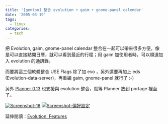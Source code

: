 ```yaml
---
title: '[gentoo] 整合 evolution + gaim + gnome-panel calendar'
date: '2005-03-19'
tags:
  - linux
categories:
  - tech
---
```

把 Evolution, gaim, gnome-panel calendar 整合在一起可以帶來很多方便。像是可以直接點開日曆，就可以看到最近的行程；用 gaim 加使用者時，可以順道加入 evolution 的通訊錄。  
  
而要將這三個軟體整合 USE Flags 除了加 evo ，另外還要再加上 eds (Evolution-data-server)，再重編 gaim, gnome-panel 就行了 :-)  
  
另外 [Planner 0.13](http://www.imendio.com/projects/planner/) 也支援與 evolution 整合，就等 Planner 放到 portage 裡面了。  
  
[![Screenshot-18](http://wshlab2.ee.kuas.edu.tw/%7Eyurenju/albums/screenshot/Screenshot_18.thumb.png "Screenshot-18")](http://wshlab2.ee.kuas.edu.tw/%7Eyurenju/gallery/screenshot/Screenshot_18) [![Screenshot-偏好設定](http://wshlab2.ee.kuas.edu.tw/%7Eyurenju/albums/screenshot/Screenshot_n_w.thumb.png "Screenshot-偏好設定")](http://wshlab2.ee.kuas.edu.tw/%7Eyurenju/gallery/screenshot/Screenshot_n_w)  
  
延伸閱讀：[Evolution: Features](http://www.gnome.org/projects/evolution/features.shtml)